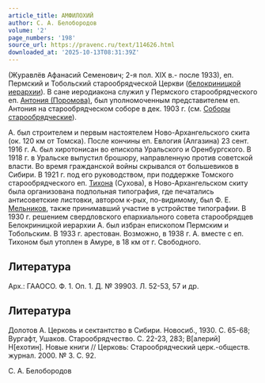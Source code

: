 ```yaml
---
article_title: АМФИЛОХИЙ
author: С. А. Белобородов
volume: '2'
page_numbers: '198'
source_url: https://pravenc.ru/text/114626.html
downloaded_at: '2025-10-13T08:31:39Z'
---
```


(Журавлёв Афанасий Семенович; 2-я пол. XIX в.- после 1933), еп. Пермский и Тобольский старообрядческой Церкви ([белокриницкой иерархии](<https://pravenc.ru/text/белокриницкой иерархии.html>)). В сане иеродиакона служил у Пермского старообрядческого еп. [Антония (Поромова)](<https://pravenc.ru/text/Антоний (Поромов).html>), был уполномоченным представителем еп. Антония на старообрядческом соборе в дек. 1903 г. (см. [Соборы старообрядческие](<https://pravenc.ru/text/Соборы старообрядческие.html>)).

А. был строителем и первым настоятелем Ново-Архангельского скита (ок. 120 км от Томска). После кончины еп. Евлогия (Алгазина) 23 сент. 1916 г. А. был хиротонисан во епископа Уральского и Оренбургского. В 1918 г. в Уральске выпустил брошюру, направленную против советской власти. Во время гражданской войны скрывался от большевиков в Сибири. В 1921 г. под его руководством, при поддержке Томского старообрядческого еп. [Тихона](https://pravenc.ru/text/Тихон.html) (Сухова), в Ново-Архангельском скиту была организована подпольная типография, где печатались антисоветские листовки, автором к-рых, по-видимому, был Ф. Е. [Мельников](https://pravenc.ru/text/Мельников.html), также принимавший участие в устройстве типографии. В 1930 г. решением свердловского епархиального совета старообрядцев Белокриницкой иерархии А. был избран епископом Пермским и Тобольским. В 1933 г. арестован. Возможно, в 1938 г. А. вместе с еп. Тихоном был утоплен в Амуре, в 18 км от г. Свободного.

## Литература

Арх.: ГААОСО. Ф. 1. Оп. 1. Д. № 39903. Л. 52-53, 57 и др.

## Литература

Долотов А. Церковь и сектантство в Сибири. Новосиб., 1930. С. 65-68; Вургафт, Ушаков. Старообрядчество. С. 22-23, 283; В[алерий] Н[ехотин]. Новые книги // Церковь: Старообрядческий церк.-обществ. журнал. 2000. № 3. С. 92.

С. А. Белобородов

